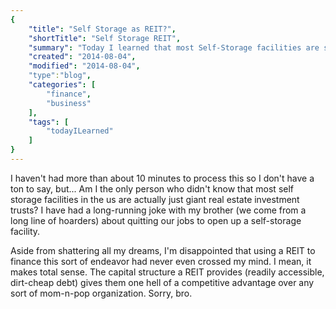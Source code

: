 ```yaml
---
{
    "title": "Self Storage as REIT?",
    "shortTitle": "Self Storage REIT",
    "summary": "Today I learned that most Self-Storage facilities are simply REITs.",
    "created": "2014-08-04",
    "modified": "2014-08-04",
    "type":"blog",
    "categories": [
        "finance",
        "business"
    ],
    "tags": [
        "todayILearned"
    ]
}
---
```

I haven't had more than about 10 minutes to process this so I don't have a ton to say, but... Am I the only person who didn't know that most self storage facilities in the us are actually just giant real estate investment trusts? I have had a long-running joke with my brother (we come from a long line of hoarders) about quitting our jobs to open up a self-storage facility.

Aside from shattering all my dreams, I'm disappointed that using a REIT to finance this sort of endeavor had never even crossed my mind. I mean, it makes total sense. The capital structure a REIT provides (readily accessible, dirt-cheap debt) gives them one hell of a competitive advantage over any sort of mom-n-pop organization. Sorry, bro.